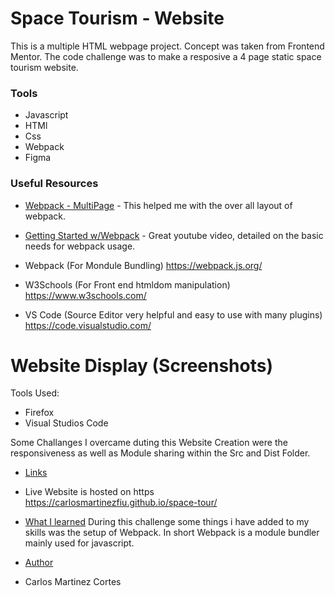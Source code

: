 # Space Tourism - Website

This is a multiple HTML webpage project. Concept was taken from Frontend Mentor. The code challenge was to make a resposive a 4 page static  space tourism website.

### Tools

- Javascript
- HTMl
- Css
- Webpack
- Figma

### Useful Resources
- [Webpack - MultiPage](https://www.ivarprudnikov.com/static-website-multiple-html-pages-using-webpack-plus-github-example/) - This helped me with the over all layout of webpack.

- [Getting Started w/Webpack](https://www.youtube.com/watch?v=9c3dBhvtt6o&list=WL&index=46) - Great youtube video, detailed on the basic needs for webpack usage.

 - Webpack (For Mondule Bundling) https://webpack.js.org/
 - W3Schools (For Front end htmldom manipulation) https://www.w3schools.com/
 - VS Code (Source Editor very helpful and easy to use with many plugins) https://code.visualstudio.com/


# Website Display (Screenshots)

Tools Used:
* Firefox
* Visual Studios Code

Some Challanges I overcame duting this Website Creation were the responsiveness as well as Module sharing within the Src and Dist Folder.

  - [Links](#links)
  - Live Website is hosted on https https://carlosmartinezfiu.github.io/space-tour/


  - [What I learned](#what-i-learned)
    During this challenge some things i have added to my skills was the setup of Webpack. In short Webpack is a module bundler mainly used for javascript.
  

- [Author](#author)
- Carlos Martinez Cortes
